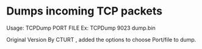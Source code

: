 # Dumps incoming TCP packets

Usage: TCPDump PORT FILE
Ex: TCPDump 9023 dump.bin

Original Version By CTURT , added the options to choose Port/file to dump.